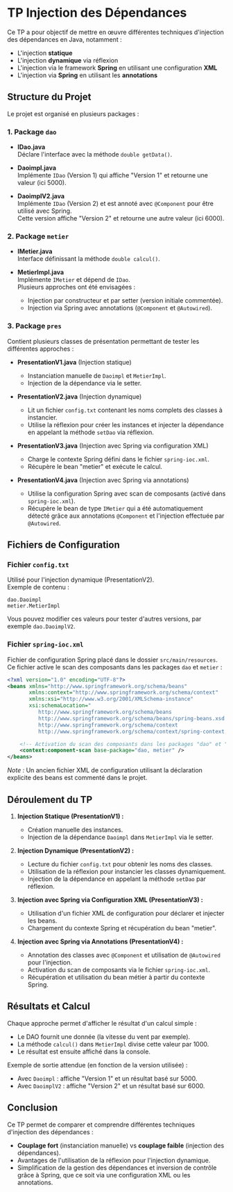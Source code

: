 # TP Injection des Dépendances

Ce TP a pour objectif de mettre en œuvre différentes techniques d'injection des dépendances en Java, notamment :

- L'injection **statique**
- L'injection **dynamique** via réflexion
- L'injection via le framework **Spring** en utilisant une configuration **XML**
- L'injection via **Spring** en utilisant les **annotations**

## Structure du Projet

Le projet est organisé en plusieurs packages :

### 1. Package `dao`
- **IDao.java**  
  Déclare l'interface avec la méthode `double getData()`.

- **Daoimpl.java**  
  Implémente `IDao` (Version 1) qui affiche "Version 1" et retourne une valeur (ici 5000).

- **DaoimplV2.java**  
  Implémente `IDao` (Version 2) et est annoté avec `@Component` pour être utilisé avec Spring.  
  Cette version affiche "Version 2" et retourne une autre valeur (ici 6000).

### 2. Package `metier`
- **IMetier.java**  
  Interface définissant la méthode `double calcul()`.

- **MetierImpl.java**  
  Implémente `IMetier` et dépend de `IDao`.  
  Plusieurs approches ont été envisagées :
  - Injection par constructeur et par setter (version initiale commentée).
  - Injection via Spring avec annotations (`@Component` et `@Autowired`).

### 3. Package `pres`
Contient plusieurs classes de présentation permettant de tester les différentes approches :

- **PresentationV1.java** (Injection statique)  
  - Instanciation manuelle de `Daoimpl` et `MetierImpl`.
  - Injection de la dépendance via le setter.

- **PresentationV2.java** (Injection dynamique)  
  - Lit un fichier `config.txt` contenant les noms complets des classes à instancier.
  - Utilise la réflexion pour créer les instances et injecter la dépendance en appelant la méthode `setDao` via réflexion.

- **PresentationV3.java** (Injection avec Spring via configuration XML)  
  - Charge le contexte Spring défini dans le fichier `spring-ioc.xml`.
  - Récupère le bean "metier" et exécute le calcul.

- **PresentationV4.java** (Injection avec Spring via annotations)  
  - Utilise la configuration Spring avec scan de composants (activé dans `spring-ioc.xml`).
  - Récupère le bean de type `IMetier` qui a été automatiquement détecté grâce aux annotations `@Component` et l'injection effectuée par `@Autowired`.

## Fichiers de Configuration

### Fichier `config.txt`
Utilisé pour l'injection dynamique (PresentationV2).  
Exemple de contenu :

```
dao.Daoimpl
metier.MetierImpl
```

Vous pouvez modifier ces valeurs pour tester d'autres versions, par exemple `dao.DaoimplV2`.

### Fichier `spring-ioc.xml`
Fichier de configuration Spring placé dans le dossier `src/main/resources`.  
Ce fichier active le scan des composants dans les packages `dao` et `metier` :

```xml
<?xml version="1.0" encoding="UTF-8"?>
<beans xmlns="http://www.springframework.org/schema/beans"
       xmlns:context="http://www.springframework.org/schema/context"
       xmlns:xsi="http://www.w3.org/2001/XMLSchema-instance"
       xsi:schemaLocation="
          http://www.springframework.org/schema/beans 
          http://www.springframework.org/schema/beans/spring-beans.xsd
          http://www.springframework.org/schema/context 
          http://www.springframework.org/schema/context/spring-context.xsd">

    <!-- Activation du scan des composants dans les packages "dao" et "metier" -->
    <context:component-scan base-package="dao, metier" />
</beans>
```

*Note :* Un ancien fichier XML de configuration utilisant la déclaration explicite des beans est commenté dans le projet.

## Déroulement du TP

1. **Injection Statique (PresentationV1) :**
   - Création manuelle des instances.
   - Injection de la dépendance `Daoimpl` dans `MetierImpl` via le setter.

2. **Injection Dynamique (PresentationV2) :**
   - Lecture du fichier `config.txt` pour obtenir les noms des classes.
   - Utilisation de la réflexion pour instancier les classes dynamiquement.
   - Injection de la dépendance en appelant la méthode `setDao` par réflexion.

3. **Injection avec Spring via Configuration XML (PresentationV3) :**
   - Utilisation d'un fichier XML de configuration pour déclarer et injecter les beans.
   - Chargement du contexte Spring et récupération du bean "metier".

4. **Injection avec Spring via Annotations (PresentationV4) :**
   - Annotation des classes avec `@Component` et utilisation de `@Autowired` pour l'injection.
   - Activation du scan de composants via le fichier `spring-ioc.xml`.
   - Récupération et utilisation du bean métier à partir du contexte Spring.

## Résultats et Calcul

Chaque approche permet d'afficher le résultat d'un calcul simple :
- Le DAO fournit une donnée (la vitesse du vent par exemple).
- La méthode `calcul()` dans `MetierImpl` divise cette valeur par 1000.
- Le résultat est ensuite affiché dans la console.

Exemple de sortie attendue (en fonction de la version utilisée) :
- Avec `Daoimpl` : affiche "Version 1" et un résultat basé sur 5000.
- Avec `DaoimplV2` : affiche "Version 2" et un résultat basé sur 6000.

## Conclusion

Ce TP permet de comparer et comprendre différentes techniques d'injection des dépendances :
- **Couplage fort** (instanciation manuelle) vs **couplage faible** (injection des dépendances).
- Avantages de l'utilisation de la réflexion pour l'injection dynamique.
- Simplification de la gestion des dépendances et inversion de contrôle grâce à Spring, que ce soit via une configuration XML ou les annotations.

